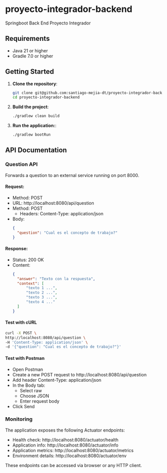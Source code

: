 # proyecto-integrador-backend
Springboot Back End Proyecto Integrador

## Requirements
- Java 21 or higher
- Gradle 7.0 or higher

## Getting Started

1. **Clone the repository**:
   ```sh
   git clone git@github.com:santiago-mejia-dt/proyecto-integrador-backend.git
   cd proyecto-integrador-backend
    ```
2. **Build the project**:
    ```sh
    ./gradlew clean build
    ```
3. **Run the application:**:
    ```sh
    ./gradlew bootRun
    ```
## API Documentation

### Question API
Forwards a question to an external service running on port 8000.

#### Request:
- Method: POST
- URL: http://localhost:8080/api/question
- Method: POST 
  - Headers:
    Content-Type: application/json
- Body:
  ```json
  {
    "question": "Cual es el concepto de trabajo?"
  }
  ```
#### Response:
- Status: 200 OK
- Content: 
  ```json
  {
    "answer": "Texto con la respuesta",
    "context": [
        "texto 1 ...",
        "texto 2 ...",
        "texto 3 ...",
        "texto 4 ..."
    ]
  }
   ```
#### Test with cURL

```sh
curl -X POST \
http://localhost:8080/api/question \
-H 'Content-Type: application/json' \
-d '{"question": "Cual es el concepto de trabajo?"}'
```

#### Test with Postman

- Open Postman
- Create a new POST request to http://localhost:8080/api/question
- Add header Content-Type: application/json
- In the Body tab:
  - Select raw
  - Choose JSON
  - Enter request body
- Click Send

### Monitoring

The application exposes the following Actuator endpoints:  
- Health check: http://localhost:8080/actuator/health
- Application info: http://localhost:8080/actuator/info
- Application metrics: http://localhost:8080/actuator/metrics
- Environment details: http://localhost:8080/actuator/env

These endpoints can be accessed via browser or any HTTP client.